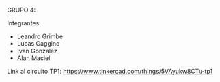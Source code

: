 GRUPO 4:

Integrantes:
- Leandro Grimbe
- Lucas Gaggino
- Ivan Gonzalez
- Alan Maciel


Link al circuito TP1: https://www.tinkercad.com/things/5VAyukw8CTu-tp1
